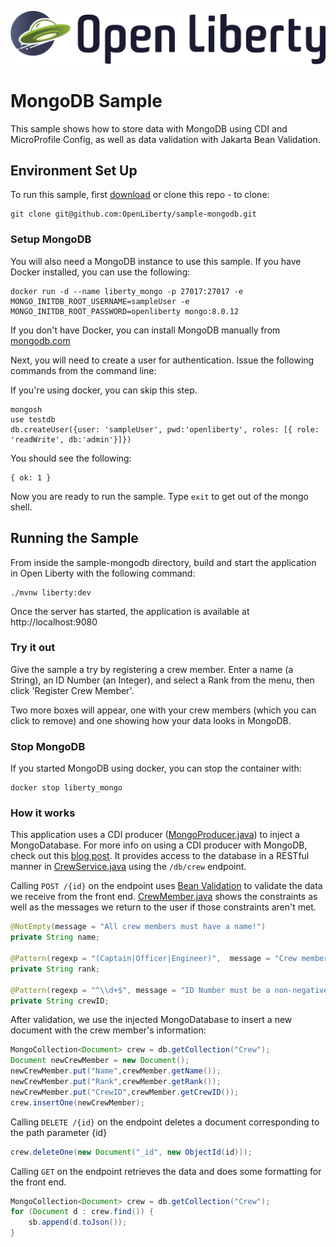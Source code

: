 ![](https://github.com/OpenLiberty/open-liberty/blob/master/logos/logo_horizontal_light_navy.png)

# MongoDB Sample
This sample shows how to store data with MongoDB using CDI and MicroProfile Config, as well as data validation with Jakarta Bean Validation.

## Environment Set Up
To run this sample, first [download](https://github.com/OpenLiberty/sample-mongodb/archive/main.zip) or clone this repo - to clone:
```
git clone git@github.com:OpenLiberty/sample-mongodb.git
```

### Setup MongoDB
You will also need a MongoDB instance to use this sample. If you have Docker installed, you can use the following:

```
docker run -d --name liberty_mongo -p 27017:27017 -e MONGO_INITDB_ROOT_USERNAME=sampleUser -e MONGO_INITDB_ROOT_PASSWORD=openliberty mongo:8.0.12
```

If you don't have Docker, you can install MongoDB manually from [mongodb.com](https://docs.mongodb.com/manual/administration/install-community/)

Next, you will need to create a user for authentication. Issue the following commands from the command line: 

If you're using docker, you can skip this step.

```
mongosh
use testdb
db.createUser({user: 'sampleUser', pwd:'openliberty', roles: [{ role: 'readWrite', db:'admin'}]})
```

You should see the following:
```
{ ok: 1 }
```
Now you are ready to run the sample. Type `exit` to get out of the mongo shell.

## Running the Sample
From inside the sample-mongodb directory, build and start the application in Open Liberty with the following command:
```
./mvnw liberty:dev
```

Once the server has started, the application is available at http://localhost:9080

### Try it out
Give the sample a try by registering a crew member. Enter a name (a String), an ID Number (an Integer), and select a Rank from the menu, then click 'Register Crew Member'.

Two more boxes will appear, one with your crew members (which you can click to remove) and one showing how your data looks in MongoDB.

### Stop MongoDB
If you started MongoDB using docker, you can stop the container with:
```
docker stop liberty_mongo
```

### How it works
This application uses a CDI producer ([MongoProducer.java](https://github.com/OpenLiberty/sample-mongodb/tree/master/src/main/java/io/openliberty/sample/mongo/MongoProducer.java)) to inject a MongoDatabase. For more info on using a CDI producer with MongoDB, check out this [blog post](https://openliberty.io/blog/2019/02/19/mongodb-with-open-liberty.html). It provides access to the database in a RESTful manner in [CrewService.java](https://github.com/OpenLiberty/sample-mongodb/tree/master/src/main/java/io/openliberty/sample/application/CrewService.java) using the `/db/crew` endpoint.

Calling `POST /{id}` on the endpoint uses [Bean Validation](https://openliberty.io/guides/bean-validation.html) to validate the data we receive from the front end. [CrewMember.java](https://github.com/OpenLiberty/sample-mongodb/tree/master/src/main/java/io/openliberty/sample/application/CrewMember.java) shows the constraints as well as the messages we return to the user if those constraints aren't met.
```java
@NotEmpty(message = "All crew members must have a name!")
private String name;

@Pattern(regexp = "(Captain|Officer|Engineer)",  message = "Crew member must be one of the listed ranks!")
private String rank;

@Pattern(regexp = "^\\d+$", message = "ID Number must be a non-negative integer!")
private String crewID; 
```
After validation, we use the injected MongoDatabase to insert a new document with the crew member's information:
```java
MongoCollection<Document> crew = db.getCollection("Crew");
Document newCrewMember = new Document();
newCrewMember.put("Name",crewMember.getName());
newCrewMember.put("Rank",crewMember.getRank());
newCrewMember.put("CrewID",crewMember.getCrewID());
crew.insertOne(newCrewMember);
```

Calling `DELETE /{id}` on the endpoint deletes a document corresponding to the path parameter {id}
```java
crew.deleteOne(new Document("_id", new ObjectId(id))); 
```
Calling `GET` on the endpoint retrieves the data and does some formatting for the front end.
```java
MongoCollection<Document> crew = db.getCollection("Crew");
for (Document d : crew.find()) {
	sb.append(d.toJson());
}
```


